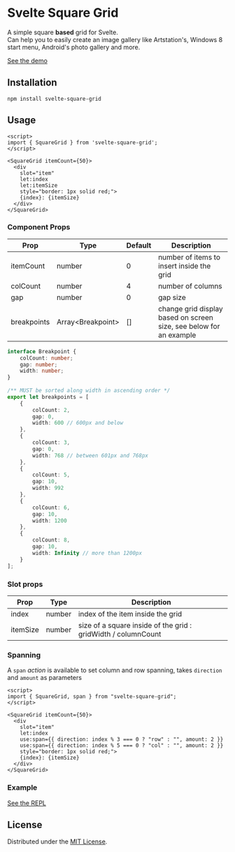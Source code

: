 # Svelte Square Grid

A simple square **based** grid for Svelte. <br> Can help you to easily create an image gallery like Artstation's, Windows 8 start menu, Android's photo gallery and more.

[See the demo](https://anotherempty.github.io/svelte-square-grid/)

## Installation

```shell
npm install svelte-square-grid
```

## Usage

```svelte
<script>
import { SquareGrid } from 'svelte-square-grid';
</script>

<SquareGrid itemCount={50}>
  <div 
    slot="item" 
    let:index 
    let:itemSize
    style="border: 1px solid red;">
    {index}: {itemSize}
  </div>
</SquareGrid>
```

### Component Props

| Prop        | Type              | Default     | Description                                                           |
|-------------|-------------------|-------------|-----------------------------------------------------------------------|
| itemCount   | number            | 0           | number of items to insert inside the grid                             |
| colCount    | number            | 4           | number of columns                                                     |
| gap         | number            | 0           | gap size                                                              |
| breakpoints | Array\<Breakpoint> | [] | change grid display based on screen size, see below for an example |


```ts
interface Breakpoint {
	colCount: number;
	gap: number;
	width: number;
}
  
/** MUST be sorted along width in ascending order */
export let breakpoints = [
	{
		colCount: 2,
		gap: 0,
		width: 600 // 600px and below
	},
	{
		colCount: 3,
		gap: 0,
		width: 768 // between 601px and 768px
	},
	{
		colCount: 5,
		gap: 10,
		width: 992
	},
	{
		colCount: 6,
		gap: 10,
		width: 1200
	},
	{
		colCount: 8,
		gap: 10,
		width: Infinity // more than 1200px
	}
];
```

### Slot props

| Prop     | Type     | Description                                                         |
|----------|----------|---------------------------------------------------------------------|
| index    | number   | index of the item inside the grid                                   |
| itemSize | number   | size of a square inside of the grid : gridWidth / columnCount       |

### Spanning

A `span` *action* is available to set column and row spanning, takes `direction` and `amount` as parameters

```svelte
<script>
import { SquareGrid, span } from "svelte-square-grid";
</script>

<SquareGrid itemCount={50}>
  <div 
    slot="item"
    let:index
    use:span={{ direction: index % 3 === 0 ? "row" : "", amount: 2 }}
    use:span={{ direction: index % 5 === 0 ? "col" : "", amount: 2 }}
    style="border: 1px solid red;">
    {index}: {itemSize}
  </div>
</SquareGrid>

```

### Example

[See the REPL](https://svelte.dev/repl/5ab1e524a3fd4bdd9ae59377a019ebd4?version=3.48.0)

## License

Distributed under the [MIT License](https://github.com/anotherempty/svelte-square-grid/blob/master/LICENSE.txt).